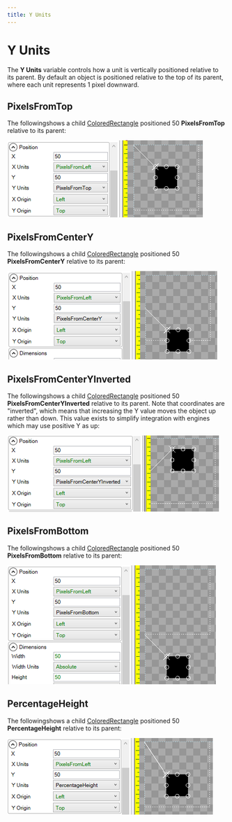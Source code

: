 ```yaml
---
title: Y Units
---
```


# Y Units

The **Y Units** variable controls how a unit is vertically positioned relative to its parent. By default an object is positioned relative to the top of its parent, where each unit represents 1 pixel downward.

## PixelsFromTop

The followingshows a child [ColoredRectangle](https://github.com/vchelaru/Gum/tree/8c293a405185cca0e819b810220de684b436daf9/docs/Gum%20Elements/General%20Properties/ColoredRectangle/README.md) positioned 50 **PixelsFromTop** relative to its parent:

![](../../.gitbook/assets/PixelsFromTopGum.png)

## PixelsFromCenterY

The followingshows a child [ColoredRectangle](https://github.com/vchelaru/Gum/tree/8c293a405185cca0e819b810220de684b436daf9/docs/Gum%20Elements/General%20Properties/ColoredRectangle/README.md) positioned 50 **PixelsFromCenterY** relative to its parent:

![](../../.gitbook/assets/PixelsFromCenterYGum.png)

## PixelsFromCenterYInverted

The followingshows a child [ColoredRectangle](https://github.com/vchelaru/Gum/tree/8c293a405185cca0e819b810220de684b436daf9/docs/Gum%20Elements/General%20Properties/ColoredRectangle/README.md) positioned 50 **PixelsFromCenterYInverted** relative to its parent. Note that coordinates are "inverted", which means that increasing the Y value moves the object up rather than down. This value exists to simplify integration with engines which may use positive Y as up:

![](../../.gitbook/assets/PixelsFromCenterYInvertedGum.png)

## PixelsFromBottom

The followingshows a child [ColoredRectangle](https://github.com/vchelaru/Gum/tree/8c293a405185cca0e819b810220de684b436daf9/docs/Gum%20Elements/General%20Properties/ColoredRectangle/README.md) positioned 50 **PixelsFromBottom** relative to its parent:

![](../../.gitbook/assets/PixelsFromBottomGum.png)

## PercentageHeight

The followingshows a child [ColoredRectangle](https://github.com/vchelaru/Gum/tree/8c293a405185cca0e819b810220de684b436daf9/docs/Gum%20Elements/General%20Properties/ColoredRectangle/README.md) positioned 50 **PercentageHeight** relative to its parent:

![](../../.gitbook/assets/PercentageHeightGum.png)

